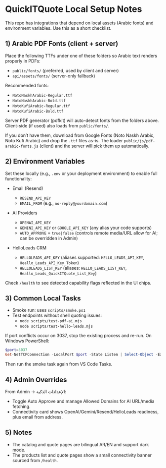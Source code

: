 # QuickITQuote Local Setup Notes

This repo has integrations that depend on local assets (Arabic fonts) and environment variables. Use this as a short checklist.

## 1) Arabic PDF Fonts (client + server)
Place the following TTFs under one of these folders so Arabic text renders properly in PDFs:
- `public/fonts/` (preferred, used by client and server)
- `api/assets/fonts/` (server-only fallback)

Recommended fonts:
- `NotoNaskhArabic-Regular.ttf`
- `NotoNaskhArabic-Bold.ttf`
- `NotoKufiArabic-Regular.ttf`
- `NotoKufiArabic-Bold.ttf`

Server PDF generator (pdfkit) will auto-detect fonts from the folders above. Client-side (if used) also loads from `public/fonts/`.

If you don’t have them, download from Google Fonts (Noto Naskh Arabic, Noto Kufi Arabic) and drop the `.ttf` files as-is. The loader `public/js/pdf-arabic-fonts.js` (client) and the server will pick them up automatically.

## 2) Environment Variables
Set these locally (e.g., `.env` or your deployment environment) to enable full functionality:

- Email (Resend)
  - `RESEND_API_KEY`
  - `EMAIL_FROM` (e.g., `no-reply@yourdomain.com`)

- AI Providers
  - `OPENAI_API_KEY`
  - `GEMINI_API_KEY` or `GOOGLE_API_KEY` (any alias your code supports)
  - `AUTO_APPROVE` = `true|false` (controls remote media/URL allow for AI; can be overridden in Admin)

- HelloLeads CRM
  - `HELLOLEADS_API_KEY` (aliases supported: `HELLO_LEADS_API_KEY`, `Heallo_Leads_API_Key_Token`)
  - `HELLOLEADS_LIST_KEY` (aliases: `HELLO_LEADS_LIST_KEY`, `Heallo_Leads_QuickITQuote_List_Key`)

Check `/health` to see detected capability flags reflected in the UI chips.

## 3) Common Local Tasks
- Smoke run: uses `scripts/smoke.ps1`
- Test endpoints without shell quoting issues:
  - `node scripts/test-pdf-ai.mjs`
  - `node scripts/test-hello-leads.mjs`

If port conflicts occur on 3037, stop the existing process and re-run. On Windows PowerShell:

```powershell
$port=3037
Get-NetTCPConnection -LocalPort $port -State Listen | Select-Object -ExpandProperty OwningProcess -Unique | ForEach-Object { Stop-Process -Id $_ -Force }
```

Then run the smoke task again from VS Code Tasks.

## 4) Admin Overrides
From Admin → الإعدادات الذكية:
- Toggle Auto Approve and manage Allowed Domains for AI URL/media fetching.
- Connectivity card shows OpenAI/Gemini/Resend/HelloLeads readiness, plus email from address.

## 5) Notes
- The catalog and quote pages are bilingual AR/EN and support dark mode.
- The products list and quote pages show a small connectivity banner sourced from `/health`.
